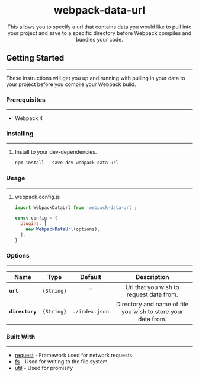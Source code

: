 <h1 align="center">webpack-data-url</h1>

<div align="center">
  This allows you to specify a url that contains data you would like to pull into your project and save to a specific directory before Webpack compiles and bundles your code.
</div>

## Getting Started
---
These instructions will get you up and running with pulling in your data to your project before you compile your Webpack build.

### **Prerequisites**
---
- Webpack 4

### **Installing**
---
1. Install to your dev-dependencies.
    ```javascript
    npm install --save-dev webpack-data-url
    ```

### **Usage**
---
1. webpack.config.js
    ```javascript
    import WebpackDataUrl from 'webpack-data-url';

    const config = {
      plugins: [
        new WebpackDataUrl(options),
      ],
    }
    ```

### **Options**
---
|Name|Type|Default|Description|
|--|:--:|:--:|:--:|
|**`url`**| `{String}`| ``|Url that you wish to request data from.|
|**`directory`**| `{String}`|`./index.json`|Directory and name of file you wish to store your data from.|

### **Built With**
---
- [request](https://github.com/request/request-promise) - Framework used for network requests.
- [fs](https://nodejs.org/api/fs.html) - Used for writing to the file system.
- [util](https://nodejs.org/api/util.html) - Used for promisify
